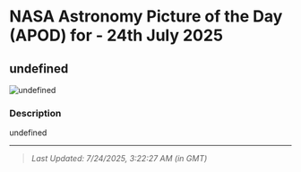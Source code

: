 
# NASA Astronomy Picture of the Day (APOD) for - 24th July 2025
## undefined

![undefined](undefined)

### Description
undefined

---
> _Last Updated: 7/24/2025, 3:22:27 AM (in GMT)_
